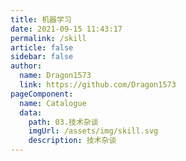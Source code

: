 ```yaml
---
title: 机器学习
date: 2021-09-15 11:43:17
permalink: /skill
article: false
sidebar: false
author:
  name: Dragon1573
  link: https://github.com/Dragon1573
pageComponent:
  name: Catalogue
  data:
    path: 03.技术杂谈
    imgUrl: /assets/img/skill.svg
    description: 技术杂谈
---
```

